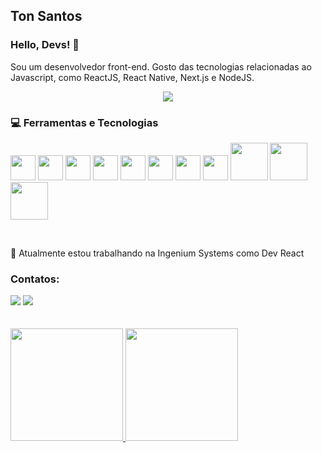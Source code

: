 ## Ton Santos
### Hello, Devs! 👋

Sou um desenvolvedor front-end. Gosto das tecnologias relacionadas ao Javascript, como ReactJS, React Native, Next.js e NodeJS.

<p align="center">
<img src="https://media.giphy.com/media/OuMFETEGgiG6F2L3uO/giphy.gif" />
</p>

### 💻 Ferramentas e Tecnologias 

<img src="https://cdn.jsdelivr.net/gh/devicons/devicon/icons/git/git-original.svg" width="40" height="40"/> <img src="https://cdn.jsdelivr.net/gh/devicons/devicon/icons/html5/html5-original-wordmark.svg"  width="40" height="40"/> <img src="https://cdn.jsdelivr.net/gh/devicons/devicon/icons/css3/css3-original-wordmark.svg" width="40" height="40"/> <img
src="https://cdn.jsdelivr.net/gh/devicons/devicon/icons/sass/sass-original.svg" width="40" height="40"/> <img
src="https://cdn.jsdelivr.net/gh/devicons/devicon/icons/javascript/javascript-plain.svg" width="40" height="40"/> <img
src="https://cdn.jsdelivr.net/gh/devicons/devicon/icons/typescript/typescript-original.svg" width="40" height="40"/> <img                                               src="https://cdn.jsdelivr.net/gh/devicons/devicon/icons/react/react-original-wordmark.svg" width="40" height="40"/> <img src="https://cdn.jsdelivr.net/gh/devicons/devicon/icons/bootstrap/bootstrap-original.svg" width="40" height="40"/>
<i class="devicon-nextjs-plain-wordmark" width="40" height="40"></i>
<img src="https://cdn.jsdelivr.net/gh/devicons/devicon/icons/nodejs/nodejs-plain-wordmark.svg" width="60" height="60"/> 
<img src="https://cdn.jsdelivr.net/gh/devicons/devicon/icons/redux/redux-original.svg" width="60" height="60"/>
<img src="https://cdn.jsdelivr.net/gh/devicons/devicon/icons/npm/npm-original-wordmark.svg" width="60" height="60" />

<br />

🔭 Atualmente estou trabalhando na Ingenium Systems como Dev React


### Contatos:

<div>
<a href="https://instagram.com/tonnsantoss" target="_blank"><img src="https://img.shields.io/badge/-Instagram-%23E4405F?style=for-the-badge&logo=instagram&logoColor=white" target="_blank"></a> 
<a href="https://www.linkedin.com/in/ton-santos-46501b1ab" target="_blank"><img src="https://img.shields.io/badge/-LinkedIn-%230077B5?style=for-the-badge&logo=linkedin&logoColor=white" target="_blank"></a>
</div>

<br />
<br />
<div>
<a href="https://github.com/TONSANTOS">
<img height="180em" src="https://github-readme-stats.vercel.app/api/top-langs/?username=TONSANTOS&layout=compact&langs_count=7&theme=dracula"/>
  <img height="180em" src="https://github-readme-stats.vercel.app/api?username=TONSANTOS&show_icons=true&theme=dracula&include_all_commits=true&count_private=true"/>
</div> 
  
<!--
**TONSANTOS/tonsantos** is a ✨ _special_ ✨ repository because its `README.md` (this file) appears on your GitHub profile.

Here are some ideas to get you started:

- 🔭 I’m currently working on ...
- 🌱 I’m currently learning ...
- 👯 I’m looking to collaborate on ...
- 🤔 I’m looking for help with ...
- 💬 Ask me about ...
- 📫 How to reach me: ...
- 😄 Pronouns: ...
- ⚡ Fun fact: ...
-->
